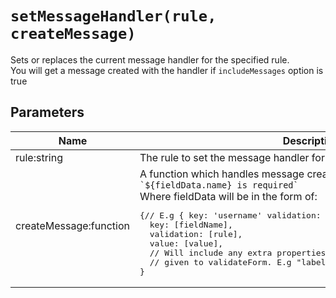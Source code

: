 # `setMessageHandler(rule, createMessage)`

Sets or replaces the current message handler for the specified rule.<br>You will get a message created with the handler if `includeMessages` option is true

## Parameters

<table>
  <thead>
    <th>Name</th>
    <th>Description</th>
  </thead>
  <tbody>
    <tr>
      <td>
        rule:string
      </td>
      <td>
        The rule to set the message handler for. E.g <code>"required|image"</code>
      </td>
    </tr>
    <tr>
      <td>
        createMessage:function
      </td>
      <td>
        A function which handles message creation. E.g <code>(fieldData) => `${fieldData.name} is required`</code><br>
        Where fieldData will be in the form of:<br>
<pre>{// E.g { key: 'username' validation: 'between:3,10', value: 'c-mcg' }
  key: [fieldName],
  validation: [rule],
  value: [value],
  // Will include any extra properties on field that are
  // given to validateForm. E.g "label" key
}</pre>
      </td>
    </tr>
  </tbody>
</table>
